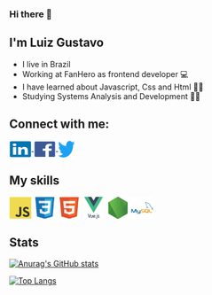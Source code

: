 ### Hi there 👋
## I'm Luiz Gustavo 
  * I live in Brazil
  * Working at FanHero as frontend developer :computer:
  * I have learned about Javascript, Css and Html :man_technologist:
  * Studying Systems Analysis and Development :student:
## Connect with me:
<a href="https://www.linkedin.com/in/lgustavos/" target="_blank">
<img align="center" alt="Linkedin" height="30" width="40" src="https://raw.githubusercontent.com/devicons/devicon/master/icons/linkedin/linkedin-original.svg"
 style="max-width: 100%";>
</a>
<a href="https://www.facebook.com/profile.php?id=100011033826066" target="_blank">
<img align="center" alt="Facebook" height="30" width="40" src="https://raw.githubusercontent.com/devicons/devicon/master/icons/facebook/facebook-original.svg"
 style="max-width: 100%";>
</a>
<a href="https://twitter.com/__gussilva" target="_blank">
<img align="center" alt="Twitter" height="30" width="30" src="https://raw.githubusercontent.com/devicons/devicon/master/icons/twitter/twitter-original.svg"
 style="max-width: 100%";>
</a>

## My skills
<img src="https://raw.githubusercontent.com/devicons/devicon/master/icons/javascript/javascript-original.svg" alt="Javascript" height="40" width="40" align="center" style="max-width: 100%"></img>
<img src="https://raw.githubusercontent.com/devicons/devicon/master/icons/css3/css3-original.svg" alt="Css" height="40" width="40" align="center" style="max-width: 100%"></img>
<img src="https://raw.githubusercontent.com/devicons/devicon/master/icons/html5/html5-original.svg" alt="Html" height="40" width="40" align="center" style="max-width: 100%"></img>
<img src="https://raw.githubusercontent.com/devicons/devicon/master/icons/vuejs/vuejs-original-wordmark.svg" alt="Vue.js" height="40" width="40" align="center" style="max-width: 100%"></img>
<img src="https://raw.githubusercontent.com/devicons/devicon/master/icons/nodejs/nodejs-original.svg" alt="Node.js" height="40" width="40" align="center" style="max-width: 100%"></img>
<img src="https://raw.githubusercontent.com/devicons/devicon/master/icons/mysql/mysql-original-wordmark.svg" alt="MySQL" height="40" width="40" align="center" style="max-width: 100%"></img>

## Stats
[![Anurag's GitHub stats](https://github-readme-stats.vercel.app/api?username=LGustavos)](https://github.com/LGustavos/github-readme-stats)

[![Top Langs](https://github-readme-stats.vercel.app/api/top-langs/?username=LGustavos&layout=compact)](https://github.com/LGustavos/github-readme-stats)

<!--
**LGustavos/LGustavos** is a ✨ _special_ ✨ repository because its `README.md` (this file) appears on your GitHub profile.

Here are some ideas to get you started:

- 🔭 I’m currently working on ...
- 🌱 I’m currently learning ...
- 👯 I’m looking to collaborate on ...
- 🤔 I’m looking for help with ...
- 💬 Ask me about ...
- 📫 How to reach me: ...
- 😄 Pronouns: ...
- ⚡ Fun fact: ...
-->
